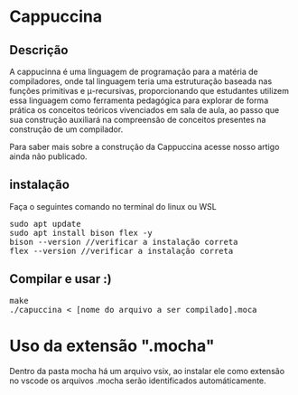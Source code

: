 # Cappuccina

## Descrição
A cappucinna é uma linguagem de programação para a matéria de compiladores, onde tal linguagem teria uma estruturação baseada nas funções primitivas e μ-recursivas, proporcionando que estudantes utilizem essa linguagem como ferramenta pedagógica para explorar de forma prática os conceitos teóricos vivenciados em sala de aula, ao passo que sua construção auxiliará na compreensão de conceitos presentes na construção de um compilador.

Para saber mais sobre a construção da Cappuccina acesse nosso artigo ainda não publicado.

## instalação
Faça o seguintes comando no terminal do linux ou WSL
<pre>
sudo apt update
sudo apt install bison flex -y
bison --version //verificar a instalação correta
flex --version //verificar a instalação correta
</pre>

## Compilar e usar :)

<pre>
make
./capuccina < [nome do arquivo a ser compilado].moca
</pre>

# Uso da extensão ".mocha"

Dentro da pasta mocha há um arquivo vsix, ao instalar ele como extensão no vscode os arquivos .mocha serão identificados automáticamente.
